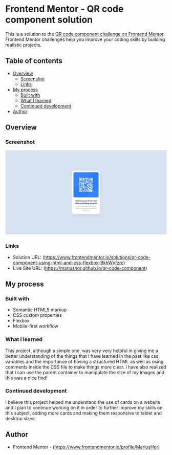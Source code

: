 # Frontend Mentor - QR code component solution

This is a solution to the [QR code component challenge on Frontend Mentor](https://www.frontendmentor.io/challenges/qr-code-component-iux_sIO_H). Frontend Mentor challenges help you improve your coding skills by building realistic projects. 

## Table of contents

- [Overview](#overview)
  - [Screenshot](#screenshot)
  - [Links](#links)
- [My process](#my-process)
  - [Built with](#built-with)
  - [What I learned](#what-i-learned)
  - [Continued development](#continued-development)
- [Author](#author)

## Overview

### Screenshot

![](./images/Screenshot%202022-04-24%20at%2016-16-23%20Frontend%20Mentor%20QR%20code%20component.png)

### Links

- Solution URL: (https://www.frontendmentor.io/solutions/qr-code-component-using-html-and-css-flexbox-BkhWvfzrc)
- Live Site URL: (https://mariushor.github.io/qr-code-component)

## My process

### Built with

- Semantic HTML5 markup
- CSS custom properties
- Flexbox
- Mobile-first workflow

### What I learned

This project, although a simple one, was very very helpful in giving me a better understanding of the things that I have learned in the past like css variables
and the importance of having a structured HTML as well as using comments inside the CSS file to make things more clear. I have also realized that I can use the parent 
container to manipulate the size of my images and this was a nice find!

### Continued development

I believe this project helped me understand the use of cards on a website and I plan to continue working on it in order to further improve my skills on this subject,
adding more cards and making them responsive to tablet and desktop sizes.

## Author

- Frontend Mentor - (https://www.frontendmentor.io/profile/MariusHor)

